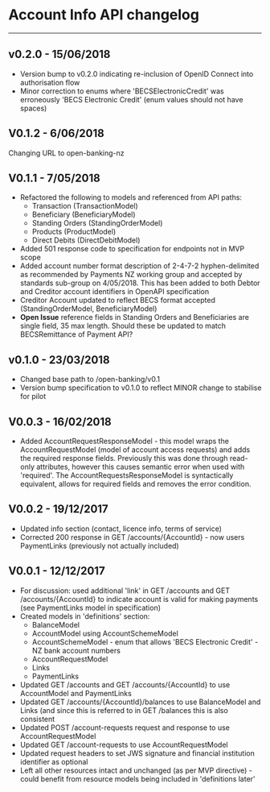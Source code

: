 # Account Info API changelog

---

## v0.2.0 - 15/06/2018

* Version bump to v0.2.0 indicating re-inclusion of OpenID Connect into authorisation flow
* Minor correction to enums where 'BECSElectronicCredit' was erroneously 'BECS Electronic Credit' (enum values should not have spaces)

## V0.1.2 - 6/06/2018

Changing URL to open-banking-nz

## V0.1.1 - 7/05/2018

* Refactored the following to models and referenced from API paths:
  * Transaction (TransactionModel)
  * Beneficiary (BeneficiaryModel)
  * Standing Orders (StandingOrderModel)
  * Products (ProductModel)
  * Direct Debits (DirectDebitModel)
* Added 501 response code to specification for endpoints not in MVP scope
* Added account number format description of 2-4-7-2 hyphen-delimited as recommended by Payments NZ working group and accepted by standards sub-group on 4/05/2018.  This has been added to both Debtor and Creditor account identifiers in OpenAPI specification
* Creditor Account updated to reflect BECS format accepted (StandingOrderModel, BeneficiaryModel)
* **Open Issue** reference fields in Standing Orders and Beneficiaries are single field, 35 max length.  Should these be updated to match BECSRemittance of Payment API?

## v0.1.0 - 23/03/2018

* Changed base path to /open-banking/v0.1
* Version bump specification to v0.1.0 to reflect MINOR change to stabilise for pilot

## V0.0.3 - 16/02/2018

* Added AccountRequestResponseModel - this model wraps the AccountRequestModel (model of account access requests) and adds the required response fields.  Previously this was done through read-only attributes, however this causes semantic error when used with 'required'.  The AccountRequestsResponseModel is syntactically equivalent, allows for required fields and removes the error condition.

## V0.0.2 - 19/12/2017

* Updated info section (contact, licence info, terms of service)
* Corrected 200 response in GET /accounts/{AccountId} - now users PaymentLinks (previously not actually included)

## V0.0.1 - 12/12/2017

* For discussion: used additional 'link' in GET /accounts and GET /accounts/{AccountId} to indicate account is valid for making payments (see PaymentLinks model in specification)
* Created models in 'definitions' section:
  * BalanceModel
  * AccountModel using AccountSchemeModel
  * AccountSchemeModel - enum that allows 'BECS Electronic Credit' - NZ bank account numbers
  * AccountRequestModel
  * Links
  * PaymentLinks
* Updated GET /accounts and GET /accounts/{AccountId} to use AccountModel and PaymentLinks
* Updated GET /accounts/{AccountId}/balances to use BalanceModel and Links (and since this is referred to in GET /balances this is also consistent
* Updated POST /account-requests request and response to use AccountRequestModel
* Updated GET /account-requests to use AccountRequestModel
* Updated request headers to set JWS signature and financial institution identifier as optional
* Left all other resources intact and unchanged (as per MVP directive) - could benefit from resource models being included in 'definitions later'
